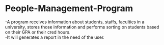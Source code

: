 # People-Management-Program
-A program receives information about students, staffs, faculties in a university, stores those information and performs sorting on students based on their GPA or their cred hours.\
-It will generates a report in the need of the user.

